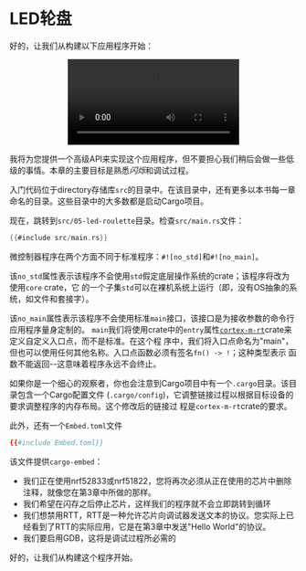 # LED轮盘

好的，让我们从构建以下应用程序开始：

<p align="center">
<video src="../assets/roulette_fast.mp4" loop autoplay>
</p>

我将为您提供一个高级API来实现这个应用程序，但不要担心我们稍后会做一些低级的事情。本章的主要目标是熟悉*闪烁*和调试过程。

入门代码位于directory存储库`src`的目录中。在该目录中，还有更多以本书每一章命名的目录。这些目录中的大多数都是启动Cargo项目。

现在，跳转到`src/05-led-roulette`目录。检查`src/main.rs`文件：

``` rust
{{#include src/main.rs}}
```

微控制器程序在两个方面不同于标准程序：`#![no_std]`和`#![no_main]`。

该`no_std`属性表示该程序不会使用`std`假定底层操作系统的crate；该程序将改为使用`core` crate，它
的一个子集`std`可以在裸机系统上运行（即，没有OS抽象的系统，如文件和套接字）。

该`no_main`属性表示该程序不会使用标准`main`接口，该接口是为接收参数的命令行应用程序量身定制的。
`main`我们将使用crate中的`entry`属性[`cortex-m-rt`]crate来定义自定义入口点，而不是标准。在这个程
序中，我们将入口点命名为"main"，但也可以使用任何其他名称。入口点函数必须有签名`fn() -> !`；这种类型表示
函数不能返回--这意味着程序永远不会终止。

[`cortex-m-rt`]: https://crates.io/crates/cortex-m-rt

如果你是一个细心的观察者，你也会注意到Cargo项目中有一个`.cargo`目录。该目录包含一个Cargo配置文件
(`.cargo/config`)，它调整链接过程以根据目标设备的要求调整程序的内存布局。这个修改后的链接过
程是`cortex-m-rt`crate的要求。

此外，还有一个`Embed.toml`文件

```toml
{{#include Embed.toml}}
```

该文件提供`cargo-embed`：

* 我们正在使用nrf52833或nrf51822，您将再次必须从正在使用的芯片中删除注释，就像您在第3章中所做的那样。
* 我们希望在闪存之后停止芯片，这样我们的程序就不会立即跳转到循环
* 我们想禁用RTT，RTT是一种允许芯片向调试器发送文本的协议。您实际上已经看到了RTT的实际应用，它是在第3章中发送"Hello World"的协议。
* 我们要启用GDB，这将是调试过程所必需的

好的，让我们从构建这个程序开始。
